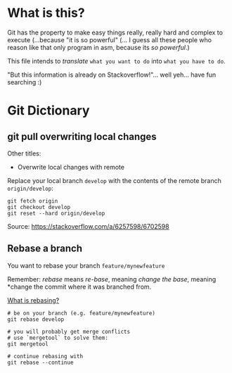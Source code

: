 # What is this? 
Git has the property to make easy things really, really hard and complex to execute (...because "it is so powerful" (... I guess all these people who reason like that only program in asm, because its *so powerful*.)

This file intends to *translate* `what you want to do` into `what you have to do`.

"But this information is already on Stackoverflow!"... well yeh... have fun searching :)

# Git Dictionary

## git pull overwriting local changes
Other titles: 
- Overwrite local changes with remote

Replace your local branch `develop` with the contents of the remote branch `origin/develop`:

```
git fetch origin
git checkout develop
git reset --hard origin/develop
```

Source: https://stackoverflow.com/a/6257598/6702598


## Rebase a branch

You want to rebase your branch `feature/mynewfeature`

Remember: *rebase* means *re-base*, meaning *change the base*, meaning *change the commit where it was branched from. 

[What is rebasing?](https://poanchen.github.io/blog/2020/09/19/what-to-do-when-git-branch-has-diverged) 

```
# be on your branch (e.g. feature/mynewfeature)
git rebase develop

# you will probably get merge conflicts
# use `mergetool` to solve them:
git mergetool

# continue rebasing with 
git rebase --continue
```





